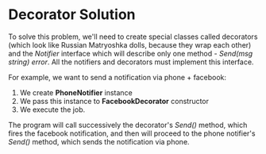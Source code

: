 # Decorator Solution

To solve this problem, we'll need to create special classes called decorators (which look like Russian Matryoshka dolls, because they wrap each other) and the _Notifier_ interface which will describe only one method - _Send(msg string) error_. All the notifiers and decorators must implement this interface.

For example, we want to send a notification via phone + facebook:
1. We create **PhoneNotifier** instance
2. We pass this instance to **FacebookDecorator** constructor
3. We execute the job.

The program will call successively the decorator's _Send()_ method, which fires the facebook notification, and then will proceed to the phone notifier's _Send()_ method, which sends the notification via phone.
